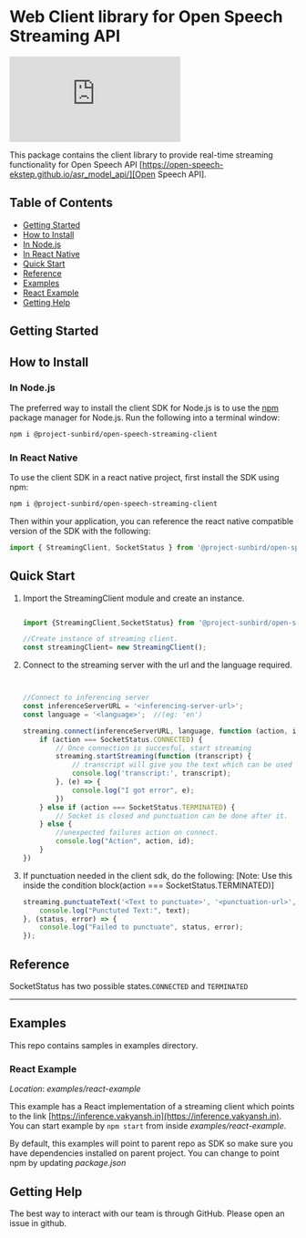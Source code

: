 # Web Client library for Open Speech Streaming API

[![NPM package](https://badgen.net/github/release/Naereen/Strapdown.js)](https://www.npmjs.com/package/@project-sunbird/open-speech-streaming-client)

This package contains the client library to provide real-time streaming functionality for Open Speech API [https://open-speech-ekstep.github.io/asr_model_api/][Open Speech API].

[Open Speech API]: https://open-speech-ekstep.github.io/asr_model_api/

## Table of Contents

- [Getting Started](#getting-started)
- [How to Install](#how-to-install)
- [In Node.js](#in-nodejs)
- [In React Native](#in-react-native)
- [Quick Start](#quick-start)
- [Reference](#reference)
- [Examples](#examples)
- [React Example](#react-example)
- [Getting Help](#getting-help)

## Getting Started

## How to Install

### In Node.js

The preferred way to install the client SDK for Node.js is to use the
[npm](http://npmjs.org) package manager for Node.js. Run the following
into a terminal window:

```sh
npm i @project-sunbird/open-speech-streaming-client
```

### In React Native

To use the client SDK in a react native project, first install the SDK using npm:

```sh
npm i @project-sunbird/open-speech-streaming-client
```

Then within your application, you can reference the react native compatible version of the SDK with the following:

```javascript
import { StreamingClient, SocketStatus } from '@project-sunbird/open-speech-streaming-client';
```

## Quick Start

1. Import the StreamingClient module and create an instance.

    ```javascript

    import {StreamingClient,SocketStatus} from '@project-sunbird/open-speech-streaming-client'

    //Create instance of streaming client.
    const streamingClient= new StreamingClient();

    ```

2. Connect to the streaming server with the url and the language required.

    ```javascript


    //Connect to inferencing server
    const inferenceServerURL = '<inferencing-server-url>';
    const language = '<language>';  //(eg: 'en')

    streaming.connect(inferenceServerURL, language, function (action, id) {
        if (action === SocketStatus.CONNECTED) {
            // Once connection is succesful, start streaming
            streaming.startStreaming(function (transcript) {
                // transcript will give you the text which can be used further
                console.log('transcript:', transcript);
            }, (e) => {
                console.log("I got error", e);
            })
        } else if (action === SocketStatus.TERMINATED) {
            // Socket is closed and punctuation can be done after it.
        } else {
            //unexpected failures action on connect.
            console.log("Action", action, id);
        }
    })

    ```

3. If punctuation needed in the client sdk, do the following:
[Note: Use this inside the condition block(action === SocketStatus.TERMINATED)]

    ```javascript
    streaming.punctuateText('<Text to punctuate>', '<punctuation-url>', (status, text) => {
        console.log("Punctuted Text:", text);
    }, (status, error) => {
        console.log("Failed to punctuate", status, error);
    });
    ```

## Reference

SocketStatus has two possible states.`CONNECTED` and `TERMINATED`

------------------------

## Examples

This repo contains samples in examples directory.

### React Example

_Location_: _examples/react-example_

This example has a React implementation of a streaming client which points to  the link [https://inference.vakyansh.in](https://inference.vakyansh.in).
You can start example by `npm start` from inside _examples/react-example_.

By default, this examples will point to parent repo as SDK so make sure you have dependencies installed on parent project. You can change to point npm by updating _package.json_

## Getting Help

The best way to interact with our team is through GitHub. Please open an issue in github.
